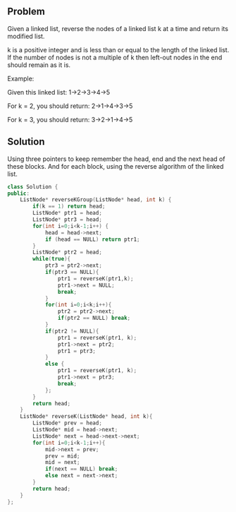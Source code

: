 ## Problem
Given a linked list, reverse the nodes of a linked list k at a time and return its modified list.

k is a positive integer and is less than or equal to the length of the linked list. If the number of nodes is not a multiple of k then left-out nodes in the end should remain as it is.

Example:

Given this linked list: 1->2->3->4->5

For k = 2, you should return: 2->1->4->3->5

For k = 3, you should return: 3->2->1->4->5

## Solution

Using three pointers to keep remember the head, end and the next head of these blocks. And for each block, using the reverse algorithm of the linked list.

```C++
class Solution {
public:
    ListNode* reverseKGroup(ListNode* head, int k) {
        if(k == 1) return head;
        ListNode* ptr1 = head;
        ListNode* ptr3 = head;
        for(int i=0;i<k-1;i++) {
            head = head->next;
            if (head == NULL) return ptr1;
        }
        ListNode* ptr2 = head;
        while(true){
            ptr3 = ptr2->next;
            if(ptr3 == NULL){
                ptr1 = reverseK(ptr1,k);
                ptr1->next = NULL;
                break;
            }
            for(int i=0;i<k;i++){
                ptr2 = ptr2->next;
                if(ptr2 == NULL) break;
            }
            if(ptr2 != NULL){
                ptr1 = reverseK(ptr1, k);
                ptr1->next = ptr2;
                ptr1 = ptr3;
            }
            else {
                ptr1 = reverseK(ptr1, k);
                ptr1->next = ptr3;
                break;
            };
        }
        return head;
    }
    ListNode* reverseK(ListNode* head, int k){
        ListNode* prev = head;
        ListNode* mid = head->next;
        ListNode* next = head->next->next;
        for(int i=0;i<k-1;i++){
            mid->next = prev;
            prev = mid;
            mid = next;
            if(next == NULL) break;
            else next = next->next;
        }
        return head;
    }
};
```
